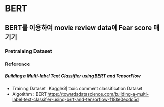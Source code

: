 # BERT

## BERT를 이용하여 movie review data에 Fear score 매기기




### Pretraining Dataset

### Reference

##### Building a Multi-label Text Classifier using BERT and TensorFlow

* Training Dataset : Kaggle의 toxic comment classification Dataset
* Algorithm : BERT
https://towardsdatascience.com/building-a-multi-label-text-classifier-using-bert-and-tensorflow-f188e0ecdc5d

